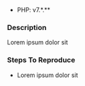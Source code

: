 * PHP: v7.*.**

### Description

Lorem ipsum dolor sit

### Steps To Reproduce

* Lorem ipsum dolor sit
